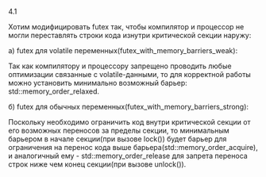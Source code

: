 4.1

Хотим модифицировать futex так, чтобы компилятор и процессор не могли переставлять строки кода изнутри критической секции наружу:

a) futex для volatile переменных(futex_with_memory_barriers_weak):

Так как компилятору и процессору запрещено проводить любые оптимизации связанные с volatile-данными, 
то для корректной работы можно установить минимально возможный барьер: std::memory_order_relaxed.

б) futex для обычных переменных(futex_with_memory_barriers_strong):

Поскольку необходимо ограничить код внутри критической секции от его возможных переносов за пределы секции, 
то минимальным барьером в начале секции(при вызове lock()) 
будет барьер для ограничения на перенос кода выше барьера(std::memory_order_acquire), 
  и аналогичный ему - std::memory_order_release для запрета переноса строк ниже чем конец секции(при вызове unlock()).
